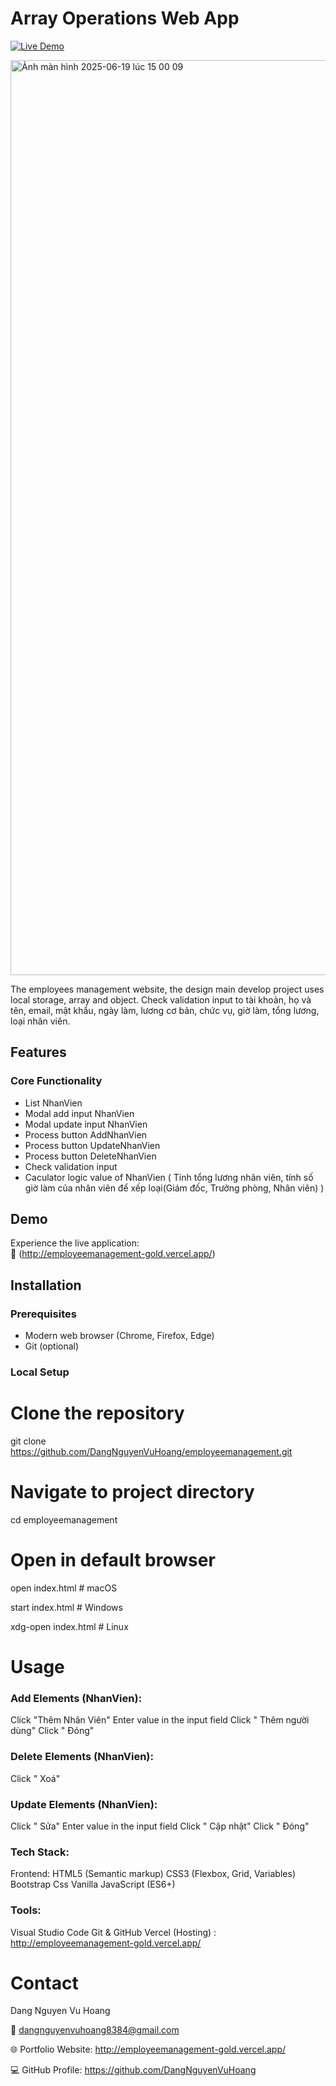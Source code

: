 # Array Operations Web App

[![Live Demo](https://img.shields.io/badge/demo-live-green.svg)](http://employeemanagement-gold.vercel.app/)


<img width="1464" alt="Ảnh màn hình 2025-06-19 lúc 15 00 09" src="https://github.com/user-attachments/assets/618c62a1-ab1d-40ef-867a-daeac55e0158" />


The employees management website, the design main develop project uses local storage, array and object. Check validation input to tài khoản, họ và tên, email, mật khẩu, ngày làm, lương cơ bản, chức vụ, giờ làm, tổng lương, loại nhân viên.


## Features
### Core Functionality
- List NhanVien
- Modal add input NhanVien
- Modal update input NhanVien
- Process button AddNhanVien
- Process button UpdateNhanVien
- Process button DeleteNhanVien
- Check validation input
- Caculator logic value of NhanVien ( Tính tổng lương nhân viên, tính số giờ làm của nhân viên để xếp loại(Giám đốc, Trưởng phòng, Nhân viên) )

## Demo

Experience the live application:  
🔗 (http://employeemanagement-gold.vercel.app/)

## Installation

### Prerequisites
- Modern web browser (Chrome, Firefox, Edge)
- Git (optional)

### Local Setup
# Clone the repository
git clone https://github.com/DangNguyenVuHoang/employeemanagement.git

# Navigate to project directory
cd employeemanagement

# Open in default browser
open index.html  # macOS

start index.html # Windows

xdg-open index.html # Linux

# Usage
### Add Elements (NhanVien):
Click "Thêm Nhân Viên"
Enter value in the input field
Click " Thêm người dùng"
Click " Đóng"
### Delete Elements (NhanVien):
Click " Xoá"
### Update Elements (NhanVien):
Click " Sửa"
Enter value in the input field
Click " Cập nhật"
Click " Đóng"
### Tech Stack:
Frontend:
HTML5 (Semantic markup)
CSS3 (Flexbox, Grid, Variables)
Bootstrap Css
Vanilla JavaScript (ES6+)

### Tools:
Visual Studio Code
Git & GitHub
Vercel (Hosting) : http://employeemanagement-gold.vercel.app/

# Contact
Dang Nguyen Vu Hoang

📧 dangnguyenvuhoang8384@gmail.com

🌐 Portfolio Website: http://employeemanagement-gold.vercel.app/

💻 GitHub Profile: https://github.com/DangNguyenVuHoang
